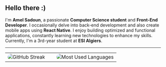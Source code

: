 ## Hello there :)

I'm **Amel Sadoun**, a passionate **Computer Science student** and **Front-End Developer**. I occasionally delve into back-end development and also create mobile apps using **React Native**. I enjoy building optimized and functional applications, constantly learning new technologies to enhance my skills. Currently, I'm a 3rd-year student at **ESI Algiers**.

---

<div align="center">
  <table>
    <tr>
      <td><img src="https://streak-stats.demolab.com?user=amelsadoun&theme=synthwave&border_radius=20" alt="GitHub Streak" style="border-radius: 20px; margin-right: 20px;" /></td>
      <td><img src="https://github-readme-stats.vercel.app/api/top-langs/?username=amelsadoun&layout=compact&theme=synthwave&hide_border=true" alt="Most Used Languages" style="border-radius: 20px; border:1.2px solid white" /></td>
    </tr>
  </table>
</div>
